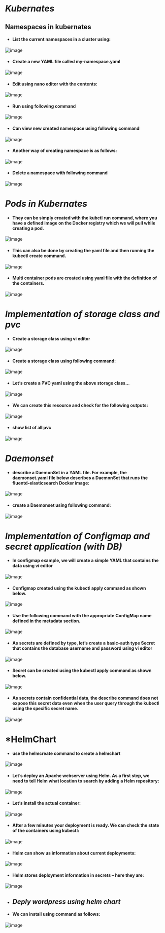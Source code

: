 # *Kubernates*
## Namespaces in kubernates
- #### List the current namespaces in a cluster using:
![image](https://user-images.githubusercontent.com/103022040/164165865-4ec38472-b717-48c9-ad49-a0dee07eb0f4.png)
- #### Create a new YAML file called my-namespace.yaml 
![image](https://user-images.githubusercontent.com/103022040/164166543-896729fd-9471-4f0f-aa32-8d91bcafb0df.png)
- #### Edit using nano editor with the contents:
![image](https://user-images.githubusercontent.com/103022040/164166759-9d323ba5-2268-4647-be1a-38580a746f19.png)
- #### Run using following command
![image](https://user-images.githubusercontent.com/103022040/164167853-732dfadb-602e-44c8-8b7c-0655a5caa4bc.png)
- #### Can view new created namespace using following command  
![image](https://user-images.githubusercontent.com/103022040/164192640-29401135-3f1e-4cf5-a664-17f7de0da6d8.png)
- #### Another way of creating namespace is as follows:
![image](https://user-images.githubusercontent.com/103022040/164197405-d34015aa-3293-4380-8334-dbeb306582b2.png)
- #### Delete a namespace with following command
![image](https://user-images.githubusercontent.com/103022040/164198254-9f3d421d-75d0-4894-86c1-8e1102cd264b.png)
# *Pods in Kubernates*
- #### They can be simply created with the kubctl run command, where you have a defined image on the Docker registry which we will pull while creating a pod.
![image](https://user-images.githubusercontent.com/103022040/164211433-0671694a-a571-4ecd-8ca0-b1897af59941.png)
- #### This can also be done by creating the yaml file and then running the kubectl create command.
![image](https://user-images.githubusercontent.com/103022040/164212330-eb893c5d-0c5c-4283-87aa-41c8100b38b9.png)
- #### Multi container pods are created using yaml file with the definition of the containers.
![image](https://user-images.githubusercontent.com/103022040/164372860-832ca4c9-2f43-4501-85ea-ff00b3adf670.png)
# *Implementation of storage class and pvc*
- #### Create a storage class using vi editor
![image](https://user-images.githubusercontent.com/103022040/164388426-662ec096-efee-4d76-bae4-c1068c112147.png)
- #### Create a storage class using following command:
![image](https://user-images.githubusercontent.com/103022040/164389170-e58266aa-9695-41f2-99ff-4b4d6e659501.png)
- #### Let’s create a PVC yaml using the above storage class…
![image](https://user-images.githubusercontent.com/103022040/164390652-6e822921-b3f6-4ab3-9552-00884305f8c8.png)
- #### We can create this resource and check for the following outputs:
![image](https://user-images.githubusercontent.com/103022040/164391288-0910caee-8a55-4b02-9d2c-e1dc5fd32a90.png)
- #### show list of all pvc
![image](https://user-images.githubusercontent.com/103022040/164391654-2732d81d-a4f7-4cc6-899c-d30457815150.png)
# *Daemonset*
- ####  describe a DaemonSet in a YAML file. For example, the daemonset.yaml file below describes a DaemonSet that runs the fluentd-elasticsearch Docker image:
![image](https://user-images.githubusercontent.com/103022040/164427716-fb534b18-1bb9-469b-8b84-774af7bb7760.png)
- #### create a Daemonset using following command:
![image](https://user-images.githubusercontent.com/103022040/164426972-9bcac805-d78c-4475-bce5-cd54532b5284.png)
# *Implementation of Configmap and secret application (with DB)*
- #### In configmap example, we will create a simple YAML that contains the data using vi editor
![image](https://user-images.githubusercontent.com/103022040/164449341-a28ba31f-4319-431e-b17c-9eb5f86f4181.png)
- #### Configmap created using the kubectl apply command as shown below.
 ![image](https://user-images.githubusercontent.com/103022040/164450680-939f33fa-f833-4262-a1d1-850dbdd448f0.png)
- #### Use the following command with the appropriate ConfigMap name defined in the metadata section.
![image](https://user-images.githubusercontent.com/103022040/164451376-69b0fa48-ea6d-4eb3-95ae-bb587ee2ffa4.png)
- #### As secrets are defined by type, let’s create a basic-auth type Secret that contains the database username and password using vi editor
![image](https://user-images.githubusercontent.com/103022040/164452150-a972794f-074d-46ef-9806-dbcc7dc930c8.png)
- #### Secret can be created using the kubectl apply command as shown below.
![image](https://user-images.githubusercontent.com/103022040/164452573-628c2f53-f4ef-4f01-8a8b-0360a23a4297.png)
- #### As secrets contain confidential data, the describe command does not expose this secret data even when the user query through the kubectl using the specific secret name.
 ![image](https://user-images.githubusercontent.com/103022040/164453031-dd716740-699f-44b3-90e3-5885e1cbbd30.png)
# *HelmChart
- #### use the helmcreate command to create a helmchart
![image](https://user-images.githubusercontent.com/103022040/164621651-7f19a3ec-bf35-4787-89f5-c4eb1e1b862e.png)
- #### Let’s deploy an Apache webserver using Helm. As a first step, we need to tell Helm what location to search by adding a Helm repository:
![image](https://user-images.githubusercontent.com/103022040/164623144-eba6f14d-17e6-4014-a19c-ed9ac75fad8a.png)
- #### Let’s install the actual container:
![image](https://user-images.githubusercontent.com/103022040/164624442-ebc09365-1063-43ad-9ee9-0fab36f4b5ee.png)
- #### After a few minutes your deployment is ready. We can check the state of the containers using kubectl:
![image](https://user-images.githubusercontent.com/103022040/164624996-ce1366ef-1d5a-425a-a1d2-b85307d7314b.png)
- #### Helm can show us information about current deployments:
![image](https://user-images.githubusercontent.com/103022040/164625440-43e7d133-524b-43e3-9d14-e14d812b8eaa.png)
- ####  Helm stores deployment information in secrets – here they are:
![image](https://user-images.githubusercontent.com/103022040/164625967-042c241e-d9f7-4485-b63b-40aaaa67e9ae.png)
 - ## *Deply wordpress using helm chart*
 - #### We can install using command as follows:
 ![image](https://user-images.githubusercontent.com/103022040/164627632-e3fae070-b819-4bfe-a506-722d4536608a.png)

